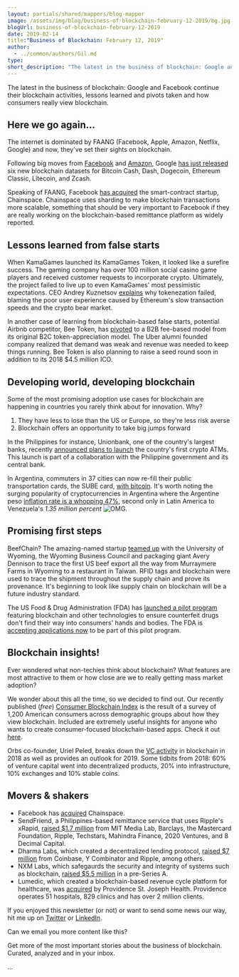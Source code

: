 ```yaml
---
layout: partials/shared/mappers/blog-mapper
image: /assets/img/blog/business-of-blockchain-february-12-2019/bg.jpg
blogUrl: business-of-blockchain-february-12-2019
date: 2019-02-14
title:"Business of Blockchain: February 12, 2019"
author:
  - ../common/authors/Gil.md
type:
short_description: "The latest in the business of blockchain: Google and Facebook continue their blockchain activities, lessons learned and pivots taken and how consumers really view blockchain."
---
```


The latest in the business of blockchain: Google and Facebook continue their blockchain activities, lessons learned and pivots taken and how consumers really view blockchain.

## Here we go again...

The internet is dominated by FAANG (Facebook, Apple, Amazon, Netflix, Google) and now, they've set their sights on blockchain.

Following big moves from [Facebook](https://www.bloomberg.com/news/articles/2018-12-21/facebook-is-said-to-develop-stablecoin-for-whatsapp-transfers) and [Amazon](https://www.coindesk.com/amazon-announces-blockchain-builder-service), Google [has just released](https://www.newsbtc.com/2019/02/07/google-enters-crypto-and-blockchain-search-business-with-new-tools/) six new blockchain datasets for Bitcoin Cash, Dash, Dogecoin, Ethereum Classic, Litecoin, and Zcash.

Speaking of FAANG, Facebook [has acquired](https://cheddar.com/media/facebook-blockchain-acquisition-chainspace) the smart-contract startup, Chainspace. Chainspace uses sharding to make blockchain transactions more scalable, something that should be very important to Facebook if they are really working on the blockchain-based remittance platform as widely reported.

## Lessons learned from false starts

When KamaGames launched its KamaGames Token, it looked like a surefire success. The gaming company has over 100 million social casino game players and received customer requests to incorporate crypto. Ultimately, the project failed to live up to even KamaGames' most pessimistic expectations. CEO Andrey Kuznetsov [explains](https://venturebeat.com/2019/02/08/what-kamagames-learned-from-its-failed-cryptocurrency-experiment/) why tokenezation failed, blaming the poor user experience caused by Ethereum's slow transaction speeds and the crypto bear market.

In another case of learning from blockchain-based false starts, potential Airbnb competitor, Bee Token, has [pivoted](https://www.coindesk.com/decentralized-airbnb-starts-charging-fees-as-ico-model-falters) to a B2B fee-based model from its original B2C token-appreciation model. The Uber alumni founded company realized that demand was weak and revenue was needed to keep things running. Bee Token is also planning to raise a seed round soon in addition to its 2018 $4.5 million ICO.

## Developing world, developing blockchain

Some of the most promising adoption use cases for blockchain are happening in countries you rarely think about for innovation. Why?

1. They have less to lose than the US or Europe, so they're less risk averse
2. Blockchain offers an opportunity to take big jumps forward

In the Philippines for instance, Unionbank, one of the country's largest banks, recently [announced plans to launch](https://news.bitcoin.com/union-bank-philippines-cryptocurrency-atm/) the country's first crypto ATMs. This launch is part of a collaboration with the Philippine government and its central bank.

In Argentina, commuters in 37 cities can now re-fill their public transportation cards, the SUBE card, [with bitcoin](https://bitcoinist.com/argentina-transport-sube-bitcoin/). It's worth noting the surging popularity of cryptocurrencies in Argentina where the Argentine peso [inflation rate is a whopping 47%](https://www.france24.com/en/20190115-argentina-ends-2018-with-second-highest-inflation-latin-america), second only in Latin America to Venezuela's _1.35 million percent_ ![OMG](/assets/img/blog/business-of-blockchain-february-12-2019/face-screaming-in-fear_1f6311.png).

## Promising first steps

BeefChain? The amazing-named startup [teamed up](https://www.beefmagazine.com/exports/first-us-beef-shipment-traced-through-blockchain-taiwan) with the University of Wyoming, the Wyoming Business Council and packaging giant Avery Dennison to trace the first US beef export all the way from Murraymere Farms in Wyoming to a restaurant in Taiwan. RFID tags and blockchain were used to trace the shipment throughout the supply chain and prove its provenance. It's beginning to look like supply chain on blockchain will be a future industry standard.

The US Food & Drug Administration (FDA) has [launched a pilot program](https://www.engadget.com/2019/02/10/fda-pilot-may-use-blockchain-to-track-drug-supply/) featuring blockchain and other technologies to ensure counterfeit drugs don't find their way into consumers' hands and bodies. The FDA is [accepting applications now](https://www.federalregister.gov/documents/2019/02/08/2019-01561/pilot-project-program-under-the-drug-supply-chain-security-act-program-announcement) to be part of this pilot program.

## Blockchain insights!

Ever wondered what non-techies think about blockchain? What features are most attractive to them or how close are we to really getting mass market adoption?

We wonder about this all the time, so we decided to find out. Our recently published (_free_) [Consumer Blockchain Index](https://medium.com/orbs-network/the-consumer-blockchain-index-138523a09d5c) is the result of a survey of 1,200 American consumers across demographic groups about how they view blockchain. Included are extremely useful insights for anyone who wants to create consumer-focused blockchain-based apps. Check it out [here](https://medium.com/orbs-network/the-consumer-blockchain-index-138523a09d5c).

Orbs co-founder, Uriel Peled, breaks down the [VC activity](https://about.crunchbase.com/blog/blockchain-in-2019/) in blockchain in 2018 as well as provides an outlook for 2019. Some tidbits from 2018: 60% of venture capital went into decentralized products, 20% into infrastructure, 10% exchanges and 10% stable coins.

## Movers & shakers

- Facebook has [acquired](https://cheddar.com/media/facebook-blockchain-acquisition-chainspace) Chainspace.
- SendFriend, a Philippines-based remittance service that uses Ripple's xRapid, [raised $1.7 million](https://www.marketwatch.com/press-release/sendfriend-next-generation-remittance-company-announces-17m-in-capital-from-8-decimal-capital-techstars-2020-ventures-barclays-mit-media-lab-2019-02-11) from MIT Media Lab, Barclays, the Mastercard Foundation, Ripple, Techstars, Mahindra Finance, 2020 Ventures, and 8 Decimal Capital.
- Dharma Labs, which created a decentralized lending protocol, [raised $7 million](https://www.coindesk.com/dharma-labs-raises-7-million-from-green-visor-coinbase-and-polychain) from Coinbase, Y Combinator and Ripple, among others.
- NXM Labs, which safegaurds the security and integrity of systems such as blockchain, [raised $5.5 million](https://www.prnewswire.com/news-releases/nxm-labs-completes-5-5-million-pre-series-a-financing-to-commercialize-revolutionary-autonomous-security-and-data-integrity-platform-300790495.html?tc=eml_cleartime) in a pre-Series A.
- Lumedic, which created a blockchain-based revenue cycle platform for healthcare, was [acquired](https://xconomy.com/seattle/2019/02/11/providence-st-joseph-acquires-seattle-blockchain-startup-lumedic/) by Providence St. Joseph Health. Providence operates 51 hospitals, 829 clinics and has over 2 million clients.

If you enjoyed this newsletter (or not) or want to send some news our way, hit me up on [Twitter](https://twitter.com/billyattar) or [LinkedIn](https://www.linkedin.com/in/billyattar/).

Can we email you more content like this?

Get more of the most important stories about the business of blockchain. Curated, analyzed and in your inbox.

...
